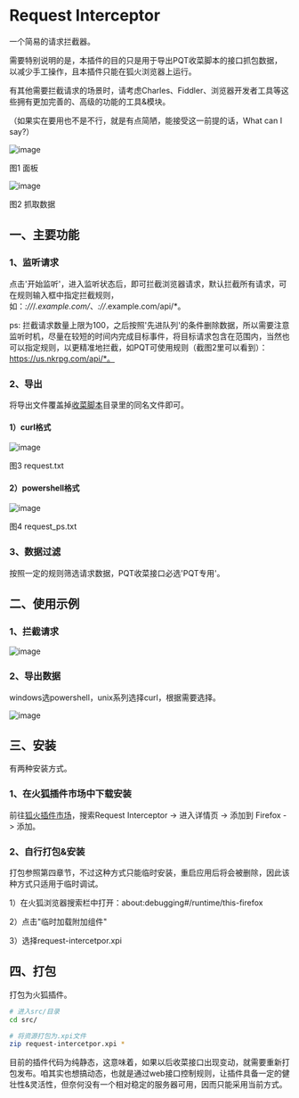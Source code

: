 # Request Interceptor

一个简易的请求拦截器。

需要特别说明的是，本插件的目的只是用于导出PQT收菜脚本的接口抓包数据，以减少手工操作，且本插件只能在狐火浏览器上运行。

有其他需要拦截请求的场景时，请考虑Charles、Fiddler、浏览器开发者工具等这些拥有更加完善的、高级的功能的工具&模块。

（如果实在要用也不是不行，就是有点简陋，能接受这一前提的话，What can I say?）

![image](./static/images/6bdc44434099340c2e2d703e11dcc906.png)

图1 面板

![image](./static/images/a3abc6a88290b98f9de67f9abd2757cd.png)

图2 抓取数据

## 一、主要功能

### 1、监听请求

点击'开始监听'，进入监听状态后，即可拦截浏览器请求，默认拦截所有请求，可在规则输入框中指定拦截规则，如：*://*/*.example.com/*、*://*.example.com/api/*。

ps: 拦截请求数量上限为100，之后按照'先进队列'的条件删除数据，所以需要注意监听时机，尽量在较短的时间内完成目标事件，将目标请求包含在范围内，当然也可以指定规则，以更精准地拦截，如PQT可使用规则（截图2里可以看到）：https://us.nkrpg.com/api/*。

### 2、导出

将导出文件覆盖掉[收菜脚本](https://github.com/errr0l/pqt-claimer)目录里的同名文件即可。

#### 1）curl格式

![image](./static/images/6A43D566AAC52D8CAB63359074D1040C.png)

图3 request.txt

#### 2）powershell格式

![image](./static/images/F2CD51267DE2069EC36B119FD71BD422.png)

图4 request_ps.txt

### 3、数据过滤

按照一定的规则筛选请求数据，PQT收菜接口必选'PQT专用'。

## 二、使用示例

### 1、拦截请求

![image](./static/images/7b5292222c8bda6230f34d47a7e55c82-ezgif.com-video-to-gif-converter.gif)

### 2、导出数据

windows选powershell，unix系列选择curl，根据需要选择。

![image](./static/images/18a7dcbb1f3feabb2184786efa223db9-ezgif.com-video-to-gif-converter.gif)

## 三、安装

有两种安装方式。

### 1、在火狐插件市场中下载安装

前往[狐火插件市场](https://addons.mozilla.org/zh-CN/firefox/)，搜索Request Interceptor -> 进入详情页 -> 添加到 Firefox -> 添加。

### 2、自行打包&安装

打包参照第四章节，不过这种方式只能临时安装，重启应用后将会被删除，因此该种方式只适用于临时调试。

1）在火狐浏览器搜索栏中打开：about:debugging#/runtime/this-firefox

2）点击"临时加载附加组件"

3）选择request-intercetpor.xpi

## 四、打包

打包为火狐插件。

```bash
# 进入src/目录
cd src/

# 将资源打包为.xpi文件
zip request-intercetpor.xpi *
```

目前的插件代码为纯静态，这意味着，如果以后收菜接口出现变动，就需要重新打包发布。咱其实也想搞动态，也就是通过web接口控制规则，让插件具备一定的健壮性&灵活性，但奈何没有一个相对稳定的服务器可用，因而只能采用当前方式。